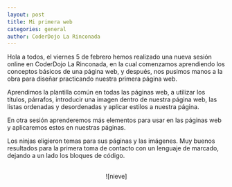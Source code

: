 ```yaml
---
layout: post
title: Mi primera web
categories: general
author: CoderDojo La Rinconada
---
```


Hola a todos, el viernes 5 de febrero hemos realizado una nueva sesión online en CoderDojo La Rinconada, en la cual comenzamos aprendiendo los conceptos básicos de una página web, y después, nos pusimos manos a la obra para diseñar practicando nuestra primera página web. 

Aprendimos la plantilla común en todas las páginas web, a utilizar los títulos, párrafos, introducir una imagen dentro de nuestra página web, las listas ordenadas y desordenadas y aplicar estilos a nuestra página.

En otra sesión aprenderemos más elementos para usar en las páginas web y aplicaremos estos en nuestras páginas.

Los ninjas eligieron temas para sus páginas y las imágenes. Muy buenos resultados para la primera toma de contacto con un lenguaje de marcado, dejando a un lado los bloques de código.

<br>
<span style="display:block;text-align:center">![nieve]</span>
<br>


[nieve]:/images/pagina.png
